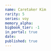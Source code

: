 ```yaml
---
name: Caretaker Kim
rarity: 5
series: voy
memory_alpha:
bigbook_tier: -1
in_portal: true
date:
published: true
---
```



